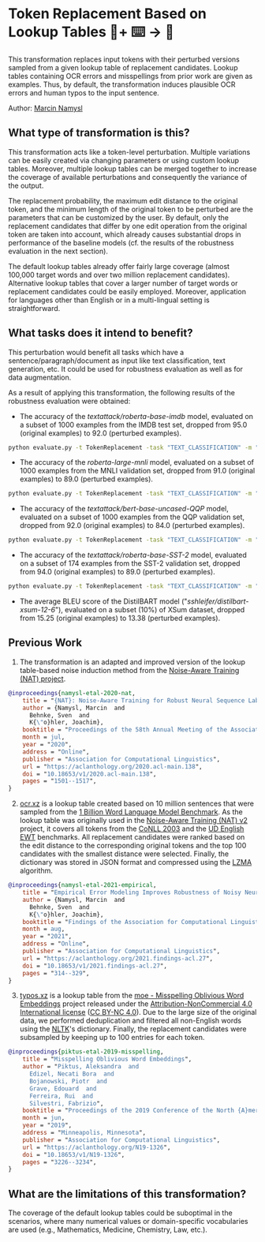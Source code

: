 # Token Replacement Based on Lookup Tables 🦎+ ⌨️ → 🐍
This transformation replaces input tokens with their perturbed versions sampled from a given lookup table of replacement candidates. Lookup tables containing OCR errors and misspellings from prior work are given as examples. Thus, by default, the transformation induces plausible OCR errors and human typos to the input sentence.

Author: [Marcin Namysl](https://github.com/mnamysl/)

## What type of transformation is this?
This transformation acts like a token-level perturbation. Multiple variations can be easily created via changing parameters or using custom lookup tables. Moreover, multiple lookup tables can be merged together to increase the coverage of available perturbations and consequently the variance of the output.

The replacement probability, the maximum edit distance to the original token, and the minimum length of the original token to be perturbed are the parameters that can be customized by the user. By default, only the replacement candidates that differ by one edit operation from the original token are taken into account, which already causes substantial drops in performance of the baseline models (cf. the results of the robustness evaluation in the next section).

The default lookup tables already offer fairly large coverage (almost 100,000 target words and over two million replacement candidates). Alternative lookup tables that cover a larger number of target words or replacement candidates could be easily employed. Moreover, application for languages other than English or in a multi-lingual setting is straightforward. 

## What tasks does it intend to benefit?
This perturbation would benefit all tasks which have a sentence/paragraph/document as input like text classification, text generation, etc. It could be used for robustness evaluation as well as for data augmentation.

As a result of applying this transformation, the following results of the robustness evaluation were obtained:

* The accuracy of the *textattack/roberta-base-imdb* model, evaluated on a subset of 1000 examples from the IMDB test set, dropped from 95.0 (original examples) to 92.0 (perturbed examples).

```bash
python evaluate.py -t TokenReplacement -task "TEXT_CLASSIFICATION" -m "textattack/roberta-base-imdb" -d "imdb" -p 20
```

* The accuracy of the *roberta-large-mnli* model, evaluated on a subset of 1000 examples from the MNLI validation set, dropped from 91.0 (original examples) to 89.0 (perturbed examples).

```bash
python evaluate.py -t TokenReplacement -task "TEXT_CLASSIFICATION" -m "roberta-large-mnli" -d "mnli" -p 20
```
* The accuracy of the *textattack/bert-base-uncased-QQP* model, evaluated on a subset of 1000 examples from the QQP validation set, dropped from 92.0 (original examples) to 84.0 (perturbed examples).

```bash
python evaluate.py -t TokenReplacement -task "TEXT_CLASSIFICATION" -m "textattack/bert-base-uncased-QQP" -d "qqp" -p 20
```
* The accuracy of the *textattack/roberta-base-SST-2* model, evaluated on a subset of 174 examples from the SST-2 validation set, dropped from 94.0 (original examples) to 89.0 (perturbed examples).

```bash
python evaluate.py -t TokenReplacement -task "TEXT_CLASSIFICATION" -m "textattack/roberta-base-SST-2" -d "sst2" -p 20
```

- The average BLEU score of the DistilBART model ("*sshleifer/distilbart-xsum-12-6*"), evaluated on a subset (10%) of XSum dataset, dropped from 15.25 (original examples) to 13.38 (perturbed examples).

## Previous Work

1) The transformation is an adapted and improved version of the lookup table-based noise induction method from the [Noise-Aware Training (NAT) project](https://github.com/mnamysl/nat-acl2020). 

```bibtex
@inproceedings{namysl-etal-2020-nat,
    title = "{NAT}: Noise-Aware Training for Robust Neural Sequence Labeling",
    author = {Namysl, Marcin  and
      Behnke, Sven  and
      K{\"o}hler, Joachim},
    booktitle = "Proceedings of the 58th Annual Meeting of the Association for Computational Linguistics",
    month = jul,
    year = "2020",
    address = "Online",
    publisher = "Association for Computational Linguistics",
    url = "https://aclanthology.org/2020.acl-main.138",
    doi = "10.18653/v1/2020.acl-main.138",
    pages = "1501--1517",
}
```

2) [ocr.xz](./ocr.xz) is a lookup table created based on 10 million sentences that were sampled from the [1 Billion Word Language Model Benchmark](https://www.statmt.org/lm-benchmark/). As the lookup table  was originally used in the [Noise-Aware Training (NAT) v2](https://github.com/mnamysl/nat-acl2021) project, it covers all tokens from the [CoNLL 2003](https://www.clips.uantwerpen.be/conll2003/ner/) and the [UD English EWT](https://universaldependencies.org/treebanks/en_ewt/index.html) benchmarks. All replacement candidates were ranked based on the edit distance to the corresponding original tokens and the top 100 candidates with the smallest distance were selected. Finally, the dictionary was stored in JSON format and compressed using the [LZMA](https://en.wikipedia.org/wiki/Lempel%E2%80%93Ziv%E2%80%93Markov_chain_algorithm) algorithm.

```bibtex
@inproceedings{namysl-etal-2021-empirical,
    title = "Empirical Error Modeling Improves Robustness of Noisy Neural Sequence Labeling",
    author = {Namysl, Marcin  and
      Behnke, Sven  and
      K{\"o}hler, Joachim},
    booktitle = "Findings of the Association for Computational Linguistics: ACL-IJCNLP 2021",
    month = aug,
    year = "2021",
    address = "Online",
    publisher = "Association for Computational Linguistics",
    url = "https://aclanthology.org/2021.findings-acl.27",
    doi = "10.18653/v1/2021.findings-acl.27",
    pages = "314--329",
}
```

3) [typos.xz](./typos.xz) is a lookup table from the [moe - Misspelling Oblivious Word Embeddings](https://github.com/facebookresearch/moe) project released under the [Attribution-NonCommercial 4.0 International license](https://github.com/facebookresearch/moe/blob/master/LICENSE) ([CC BY-NC 4.0](https://creativecommons.org/licenses/by-nc/4.0/)). Due to the large size of the original data, we performed deduplication and filtered all non-English words using the [NLTK](https://www.nltk.org/)'s dictionary. Finally, the replacement candidates were subsampled by keeping up to 100 entries for each token.

```bibtex
@inproceedings{piktus-etal-2019-misspelling,
    title = "Misspelling Oblivious Word Embeddings",
    author = "Piktus, Aleksandra  and
      Edizel, Necati Bora  and
      Bojanowski, Piotr  and
      Grave, Edouard  and
      Ferreira, Rui  and
      Silvestri, Fabrizio",
    booktitle = "Proceedings of the 2019 Conference of the North {A}merican Chapter of the Association for Computational Linguistics: Human Language Technologies, Volume 1 (Long and Short Papers)",
    month = jun,
    year = "2019",
    address = "Minneapolis, Minnesota",
    publisher = "Association for Computational Linguistics",
    url = "https://aclanthology.org/N19-1326",
    doi = "10.18653/v1/N19-1326",
    pages = "3226--3234",
}
```


## What are the limitations of this transformation?
The coverage of the default lookup tables could be suboptimal in the scenarios, where many numerical values or domain-specific vocabularies are used (e.g., Mathematics, Medicine, Chemistry, Law, etc.).
